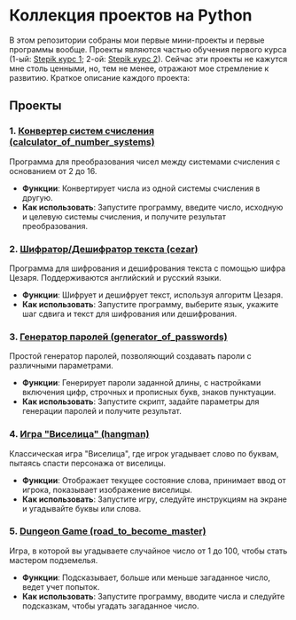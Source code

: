 # Коллекция проектов на Python

В этом репозитории собраны мои первые мини-проекты и первые программы вообще. Проекты являются частью обучения первого курса (1-ый: [Stepik курс 1](https://stepik.org/cert/1933646); 2-ой: [Stepik курс 2](https://stepik.org/cert/2021073)). Сейчас эти проекты не кажутся мне столь ценными, но, тем не менее, отражают мое стремление к развитию. Краткое описание каждого проекта:

## Проекты

### 1. [Конвертер систем счисления (calculator_of_number_systems)](https://github.com/IvanVito/Python/tree/main/calculator_of_number_systems)

Программа для преобразования чисел между системами счисления с основанием от 2 до 16.

- **Функции**: Конвертирует числа из одной системы счисления в другую.
- **Как использовать**: Запустите программу, введите число, исходную и целевую системы счисления, и получите результат преобразования.

### 2. [Шифратор/Дешифратор текста (cezar)](https://github.com/IvanVito/Python/tree/main/cezar)

Программа для шифрования и дешифрования текста с помощью шифра Цезаря. Поддерживаются английский и русский языки.

- **Функции**: Шифрует и дешифрует текст, используя алгоритм Цезаря.
- **Как использовать**: Запустите программу, выберите язык, укажите шаг сдвига и текст для шифрования или дешифрования.

### 3. [Генератор паролей (generator_of_passwords)](https://github.com/IvanVito/Python/tree/main/generator_of_passwords)

Простой генератор паролей, позволяющий создавать пароли с различными параметрами.

- **Функции**: Генерирует пароли заданной длины, с настройками включения цифр, строчных и прописных букв, знаков пунктуации.
- **Как использовать**: Запустите скрипт, задайте параметры для генерации паролей и получите результат.

### 4. [Игра "Виселица" (hangman)](https://github.com/IvanVito/Python/tree/main/hangman)

Классическая игра "Виселица", где игрок угадывает слово по буквам, пытаясь спасти персонажа от виселицы.

- **Функции**: Отображает текущее состояние слова, принимает ввод от игрока, показывает изображение виселицы.
- **Как использовать**: Запустите игру, следуйте инструкциям на экране и угадывайте буквы или слова.

### 5. [Dungeon Game (road_to_become_master)](https://github.com/IvanVito/Python/tree/main/road_to_become_master)

Игра, в которой вы угадываете случайное число от 1 до 100, чтобы стать мастером подземелья.

- **Функции**: Подсказывает, больше или меньше загаданное число, ведет учет попыток.
- **Как использовать**: Запустите программу, вводите числа и следуйте подсказкам, чтобы угадать загаданное число.
